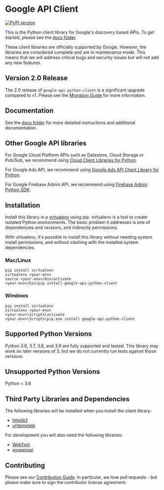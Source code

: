 # Google API Client

[![PyPI version](https://badge.fury.io/py/google-api-python-client.svg)](https://badge.fury.io/py/google-api-python-client)

This is the Python client library for Google's discovery based APIs. To get started, please see the [docs folder](https://github.com/googleapis/google-api-python-client/blob/master/docs/README.md).

These client libraries are officially supported by Google.  However, the libraries are considered complete and are in maintenance mode. This means that we will address critical bugs and security issues but will not add any new features.

## Version 2.0 Release
The 2.0 release of `google-api-python-client` is a significant upgrade compared
to v1. Please see the [Migration Guide](https://github.com/googleapis/google-api-python-client/blob/master/UPGRADING.md) for more information.

## Documentation

See the [docs folder](https://github.com/googleapis/google-api-python-client/blob/master/docs/README.md) for more detailed instructions and additional documentation.

## Other Google API libraries

For Google Cloud Platform APIs such as Datastore, Cloud Storage or Pub/Sub, we recommend using [Cloud Client Libraries for Python](https://github.com/GoogleCloudPlatform/google-cloud-python).

For Google Ads API, we recommend using [Google Ads API Client Library for Python](https://github.com/googleads/google-ads-python/).

For Google Firebase Admin API, we recommend using [Firebase Admin Python SDK](https://github.com/firebase/firebase-admin-python).

## Installation

Install this library in a [virtualenv](https://virtualenv.pypa.io/en/latest/) using pip. virtualenv is a tool to
create isolated Python environments. The basic problem it addresses is one of
dependencies and versions, and indirectly permissions.

With virtualenv, it's possible to install this library without needing system
install permissions, and without clashing with the installed system
dependencies.

### Mac/Linux

```
pip install virtualenv
virtualenv <your-env>
source <your-env>/bin/activate
<your-env>/bin/pip install google-api-python-client
```

### Windows

```
pip install virtualenv
virtualenv <your-env>
<your-env>\Scripts\activate
<your-env>\Scripts\pip.exe install google-api-python-client
```

## Supported Python Versions

Python 3.6, 3.7, 3.8, and 3.9 are fully supported and tested. This library may work on later versions of 3, but we do not currently run tests against those versions.

## Unsupported Python Versions

Python < 3.6

## Third Party Libraries and Dependencies

The following libraries will be installed when you install the client library:
* [httplib2](https://github.com/httplib2/httplib2)
* [uritemplate](https://github.com/sigmavirus24/uritemplate)

For development you will also need the following libraries:
* [WebTest](http://webtest.pythonpaste.org/en/latest/index.html)
* [pyopenssl](https://pypi.python.org/pypi/pyOpenSSL)

## Contributing

Please see our [Contribution Guide](https://github.com/googleapis/google-api-python-client/blob/master/CONTRIBUTING.rst).
In particular, we love pull requests - but please make sure to sign
the contributor license agreement.
